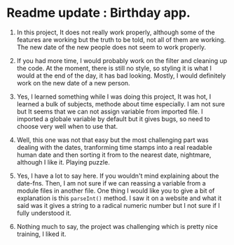 # Readme update : Birthday app.

1. In this project, It does not really work properly, although some of the features are working but the truth to be told, not all of them are working. The new date of the new people does not seem to work properly.

1. If you had more time, I would probably work on the filter and cleaning up the code. At the moment, there is still no style, so styling it is what I would at the end of the day, it has bad looking. Mostly, I would definitely work on the new date of a new person.

1. Yes, I learned something while I was doing this project, It was hot, I learned a bulk of subjects, methode about time especially. I am not sure but It seems that we can not assign variable from imported file. I imported a globale variable by default but it gives bugs, so need to choose very well when to use that.

1. Well, this one was not that easy but the most challenging part was dealing with the dates, tranforming time stamps into a real readable human date and then sorting it from to the nearest date, nightmare, although I like it. Playing puzzle.

1. Yes, I have a lot to say here. If you wouldn't mind explaining about the date-fns. Then, I am not sure if we can reassing a variable from a module files in another file. One thing I would like you to give a bit of explanation is this `parseInt()` method. I saw it on a website and what it said was it gives a string to a radical numeric number but I not sure if I fully understood it.

1. Nothing much to say, the project was challenging which is pretty nice training, I liked it.